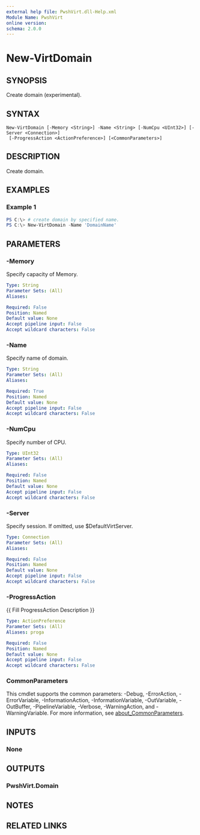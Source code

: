```yaml
---
external help file: PwshVirt.dll-Help.xml
Module Name: PwshVirt
online version:
schema: 2.0.0
---
```


# New-VirtDomain

## SYNOPSIS
Create domain (experimental).

## SYNTAX

```
New-VirtDomain [-Memory <String>] -Name <String> [-NumCpu <UInt32>] [-Server <Connection>]
 [-ProgressAction <ActionPreference>] [<CommonParameters>]
```

## DESCRIPTION
Create domain.

## EXAMPLES

### Example 1
```powershell
PS C:\> # create domain by specified name.
PS C:\> New-VirtDomain -Name 'DomainName'
```

## PARAMETERS

### -Memory
Specify capacity of Memory.

```yaml
Type: String
Parameter Sets: (All)
Aliases:

Required: False
Position: Named
Default value: None
Accept pipeline input: False
Accept wildcard characters: False
```

### -Name
Specify name of domain.

```yaml
Type: String
Parameter Sets: (All)
Aliases:

Required: True
Position: Named
Default value: None
Accept pipeline input: False
Accept wildcard characters: False
```

### -NumCpu
Specify number of CPU.

```yaml
Type: UInt32
Parameter Sets: (All)
Aliases:

Required: False
Position: Named
Default value: None
Accept pipeline input: False
Accept wildcard characters: False
```

### -Server
Specify session.
If omitted, use $DefaultVirtServer.

```yaml
Type: Connection
Parameter Sets: (All)
Aliases:

Required: False
Position: Named
Default value: None
Accept pipeline input: False
Accept wildcard characters: False
```

### -ProgressAction
{{ Fill ProgressAction Description }}

```yaml
Type: ActionPreference
Parameter Sets: (All)
Aliases: proga

Required: False
Position: Named
Default value: None
Accept pipeline input: False
Accept wildcard characters: False
```

### CommonParameters
This cmdlet supports the common parameters: -Debug, -ErrorAction, -ErrorVariable, -InformationAction, -InformationVariable, -OutVariable, -OutBuffer, -PipelineVariable, -Verbose, -WarningAction, and -WarningVariable. For more information, see [about_CommonParameters](http://go.microsoft.com/fwlink/?LinkID=113216).

## INPUTS

### None

## OUTPUTS

### PwshVirt.Domain

## NOTES

## RELATED LINKS
